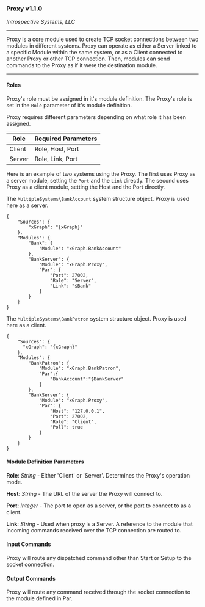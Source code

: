 ### Proxy v1.1.0

_Introspective Systems, LLC_

---
Proxy is a core module used to create TCP socket connections between two
modules in different systems. Proxy can operate as either a Server linked
to a specific Module within the same system, or as a Client connected to
another Proxy or other TCP connection. Then, modules can send commands
to the Proxy as if it were the destination module.

---

#### Roles
Proxy's role must be assigned in it's module definition. The Proxy's
role is set in the `Role` parameter of it's module definition.

Proxy requires different parameters depending on what role it has been
assigned.

Role | Required Parameters
--- | --- |
Client | Role, Host, Port
Server | Role, Link, Port

Here is an example of two systems using the Proxy. The first uses Proxy
as a server module, setting the `Port` and the `Link` directly. The second
uses Proxy as a client module, setting the Host and the Port directly.

The `MultipleSystems\BankAccount` system structure object. Proxy is used
here as a server.
```
{
    "Sources": {
        "xGraph": "{xGraph}"
    },
    "Modules": {
        "Bank": {
            "Module": "xGraph.BankAccount"
        },
        "BankServer": {
            "Module": "xGraph.Proxy",
            "Par": {
                "Port": 27002,
                "Role": "Server",
                "Link": "$Bank"
            }
        }
    }
}
```

The `MultipleSystems\BankPatron` system structure object. Proxy is used
here as a client.
```
{
	"Sources": {
      "xGraph": "{xGraph}"
    },
    "Modules": {
        "BankPatron": {
			"Module": "xGraph.BankPatron",
			"Par":{
				"BankAccount":"$BankServer"
			}
        },
        "BankServer": {
            "Module": "xGraph.Proxy",
            "Par": {
				"Host": "127.0.0.1",
				"Port": 27002,
				"Role": "Client",
				"Poll": true
            }
        }
    }
}
```
#### Module Definition Parameters

**Role**: _String_ - Either 'Client' or 'Server'. Determines the
                        Proxy's operation mode.

**Host**: _String_ - The URL of the server the Proxy will connect to.

**Port**: _Integer_ - The port to open as a server, or the port
                        to connect to as a client.

**Link**: _String_ - Used when proxy is a Server. A reference to the
                        module that incoming commands received over the
                        TCP connection are routed to.

#### Input Commands

Proxy will route any dispatched command other than Start or Setup to
the socket connection.

#### Output Commands

Proxy will route any command received through the socket connection to
the module defined in Par.
